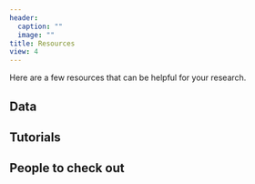 ```yaml
---
header:
  caption: ""
  image: ""
title: Resources
view: 4
---
```


Here are a few resources that can be helpful for your research.

## Data 

## Tutorials

## People to check out